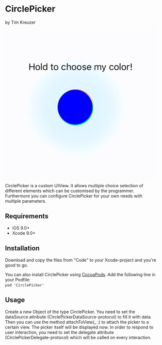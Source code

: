 <h1>CirclePicker</h1>
by Tim Kreuzer
<br><img src="Videos/CirclePickerDemo.gif">
CirclePicker is a custom UIView. It allows multiple choice selection of different elements  which can be customised by the programmer. Furthermore you can configure CirclePicker for your own needs with multiple parameters.

<h2>Requirements</h2>
<ul>
  <li>iOS 9.0+</li>
  <li>Xcode 9.0+</li>
</ul>
<h2>Installation</h2>
<p>
Download and copy the files from "Code" to your Xcode-project and you're good to go.
</p>
<p>
You can also install CirclePicker using <a href="https://cocoapods.org/">CocoaPods</a>.
Add the following line in your Podfile:<br>
<code>pod 'CirclePicker'</code>
</p>
<h2>Usage</h2>
<p>
Create a new Object of the type CirclePicker. You need to set the dataSource attribute (CirclePickerDataSource-protocol) to fill it with data. Then you can use the method attachToView(_ :) to attach the picker to a certain view. The picker itself will be displayed now. In order to respond to user interaction, you need to set the delegate attribute (CirclePickerDelegate-protocol) which will be called on every interaction.<br>
</p>
